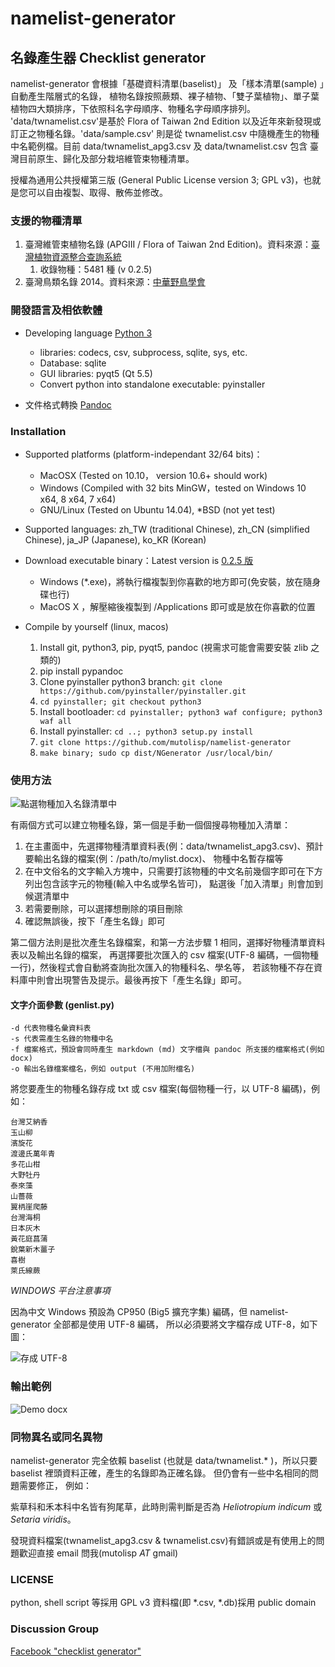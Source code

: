 namelist-generator
==================

## 名錄產生器 Checklist generator

namelist-generator 會根據「基礎資料清單(baselist)」 及「樣本清單(sample) 」自動產生階層式的名錄，
植物名錄按照蕨類、裸子植物、「雙子葉植物」、單子葉植物四大類排序，下依照科名字母順序、物種名字母順序排列。
'data/twnamelist.csv'是基於 Flora of Taiwan 2nd Edition 以及近年來新發現或訂正之物種名錄。'data/sample.csv'
則是從 twnamelist.csv 中隨機產生的物種中名範例檔。目前 data/twnamelist_apg3.csv 及 data/twnamelist.csv 包含
臺灣目前原生、歸化及部分栽培維管束物種清單。

授權為通用公共授權第三版 (General Public License version 3; GPL v3)，也就是您可以自由複製、取得、散佈並修改。

### 支援的物種清單

1. 臺灣維管束植物名錄 (APGIII / Flora of Taiwan 2nd Edition)。資料來源：[臺灣植物資源整合查詢系統](http://tai2.ntu.edu.tw)
    1. 收錄物種：5481 種 (v 0.2.5)
2. 臺灣鳥類名錄 2014。資料來源：[中華野鳥學會](www.bird.org.tw/index.php/works/lists)

### 開發語言及相依軟體

* Developing language [Python 3](https://www.python.org)
    + libraries: codecs, csv, subprocess, sqlite, sys, etc.
    + Database: sqlite
    + GUI libraries: pyqt5 (Qt 5.5)
    + Convert python into standalone executable: pyinstaller 

* 文件格式轉換 [Pandoc](http://johnmacfarlane.net/pandoc/)

### Installation

* Supported platforms (platform-independant 32/64 bits)： 
    + MacOSX (Tested on 10.10， version 10.6+ should work)
    + Windows (Compiled with 32 bits MinGW，tested on Windows 10 x64, 8 x64, 7 x64)
    + GNU/Linux (Tested on Ubuntu 14.04), *BSD (not yet test)

* Supported languages: zh_TW (traditional Chinese), zh_CN (simplified Chinese), ja_JP (Japanese), ko_KR (Korean)

* Download executable binary：Latest version is [0.2.5 版](https://github.com/mutolisp/namelist-generator/tree/v0.2.5)
    + Windows (*.exe)，將執行檔複製到你喜歡的地方即可(免安裝，放在隨身碟也行)
    + MacOS X ，解壓縮後複製到 /Applications 即可或是放在你喜歡的位置

* Compile by yourself (linux, macos)
    1. Install git, python3, pip, pyqt5, pandoc (視需求可能會需要安裝 zlib 之類的)
    2. pip install pypandoc
    3. Clone pyinstaller python3 branch: `git clone https://github.com/pyinstaller/pyinstaller.git`
    4. `cd pyinstaller; git checkout python3`
    5. Install bootloader: `cd pyinstaller; python3 waf configure; python3 waf all`
    6. Install pyinstaller: `cd ..; python3 setup.py install`
    7. `git clone https://github.com/mutolisp/namelist-generator`
    8. `make binary; sudo cp dist/NGenerator /usr/local/bin/`

### 使用方法

![點選物種加入名錄清單中](https://raw.github.com/mutolisp/namelist-generator/master/docs/NGenerator_v0.2.1.png)

有兩個方式可以建立物種名錄，第一個是手動一個個搜尋物種加入清單：

1. 在主畫面中，先選擇物種清單資料表(例：data/twnamelist_apg3.csv)、預計要輸出名錄的檔案(例：/path/to/mylist.docx)、
物種中名暫存檔等
2. 在中文俗名的文字輸入方塊中，只需要打該物種的中文名前幾個字即可在下方列出包含該字元的物種(輸入中名或學名皆可)，
點選後「加入清單」則會加到候選清單中
3. 若需要刪除，可以選擇想刪除的項目刪除
4. 確認無誤後，按下「產生名錄」即可

第二個方法則是批次產生名錄檔案，和第一方法步驟 1 相同，選擇好物種清單資料表以及輸出名錄的檔案，
再選擇要批次匯入的 csv 檔案(UTF-8 編碼，一個物種一行)，然後程式會自動將查詢批次匯入的物種科名、學名等，
若該物種不存在資料庫中則會出現警告及提示。最後再按下「產生名錄」即可。

#### 文字介面參數 (genlist.py)
```
-d 代表物種名彙資料表
-s 代表需產生名錄的物種中名
-f 檔案格式，預設會同時產生 markdown (md) 文字檔與 pandoc 所支援的檔案格式(例如 docx)
-o 輸出名錄檔案檔名，例如 output (不用加附檔名)
```

將您要產生的物種名錄存成 txt 或 csv 檔案(每個物種一行，以 UTF-8 編碼)，例如：

```
台灣艾納香
玉山柳
濱旋花
渡邊氏萬年青
多花山柑
大野牡丹
泰來藻
山薔薇
翼柄崖爬藤
台灣海桐
日本灰木
黃花庭菖蒲
銳葉新木薑子
喜樹
萊氏線蕨
```
*WINDOWS 平台注意事項*

因為中文 Windows 預設為 CP950 (Big5 擴充字集) 編碼，但 namelist-generator 全部都是使用 UTF-8 編碼，
所以必須要將文字檔存成 UTF-8，如下圖：

![存成 UTF-8](https://raw.github.com/mutolisp/namelist-generator/master/docs/save_namelist.png)

### 輸出範例

![Demo docx](https://github.com/mutolisp/namelist-generator/blob/master/demo/demo_docx.png)

### 同物異名或同名異物
namelist-generator 完全依賴 baselist (也就是 data/twnamelist.* )，所以只要 baselist 裡頭資料正確，產生的名錄即為正確名錄。
但仍會有一些中名相同的問題需要修正，
例如：

紫草科和禾本科中名皆有狗尾草，此時則需判斷是否為 _Heliotropium indicum_ 或 _Setaria viridis_。

發現資料檔案(twnamelist_apg3.csv & twnamelist.csv)有錯誤或是有使用上的問題歡迎直接 email 問我(mutolisp _AT_ gmail)

### LICENSE
python, shell script 等採用 GPL v3
資料檔(即 *.csv, *.db)採用 public domain


### Discussion Group

[Facebook "checklist generator"](https://www.facebook.com/groups/1491667327794847/)

